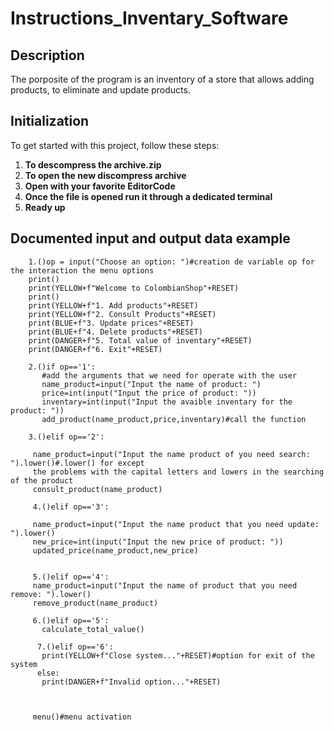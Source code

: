 # Instructions_Inventary_Software

## Description
The porposite of the program is an inventory of a store that allows adding products, to eliminate and update products. 

## Initialization
To get started with this project, follow these steps:

1. **To descompress the archive.zip**
2. **To open the new discompress archive**
3. **Open with your favorite EditorCode**
4. **Once the file is opened run it through a dedicated terminal**
5. **Ready up**

## Documented input and output data example
        1.()op = input("Choose an option: ")#creation de variable op for the interaction the menu options
        print()
        print(YELLOW+f"Welcome to ColombianShop"+RESET)
        print()
        print(YELLOW+f"1. Add products"+RESET)
        print(YELLOW+f"2. Consult Products"+RESET)
        print(BLUE+f"3. Update prices"+RESET)
        print(BLUE+f"4. Delete products"+RESET)
        print(DANGER+f"5. Total value of inventary"+RESET)
        print(DANGER+f"6. Exit"+RESET)
        
        2.()if op=='1':
           #add the arguments that we need for operate with the user
           name_product=input("Input the name of product: ")
           price=int(input("Input the price of product: "))
           inventary=int(input("Input the avaible inventary for the product: "))
           add_product(name_product,price,inventary)#call the function

        3.()elif op=='2':
         
         name_product=input("Input the name product of you need search: ").lower()#.lower() for except 
         the problems with the capital letters and lowers in the searching of the product
         consult_product(name_product)

         4.()elif op=='3':

         name_product=input("Input the name product that you need update: ").lower()
         new_price=int(input("Input the new price of product: "))
         updated_price(name_product,new_price)


         5.()elif op=='4':
         name_product=input("Input the name of product that you need remove: ").lower()
         remove_product(name_product)

         6.()elif op=='5':
           calculate_total_value()

          7.()elif op=='6':
           print(YELLOW+f"Close system..."+RESET)#option for exit of the system
          else:
           print(DANGER+f"Invalid option..."+RESET)
           


         menu()#menu activation 


       























   
